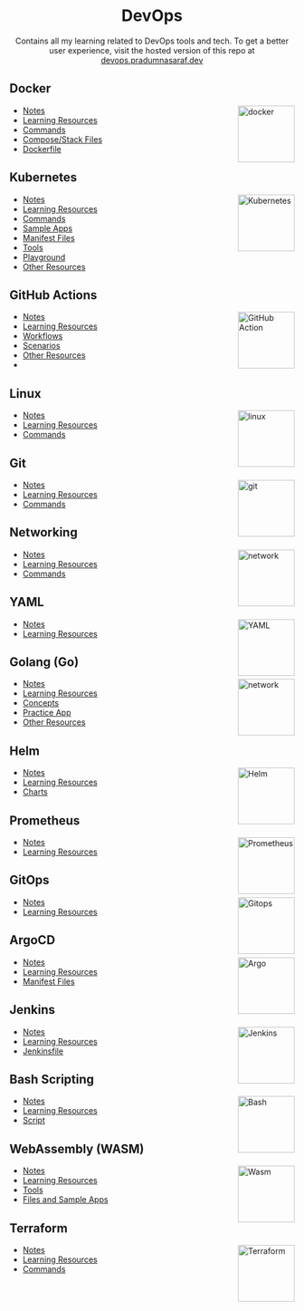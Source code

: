 <h1 align="center"> DevOps </h1>

<p align="center"> Contains all my learning related to DevOps tools and tech. To get a better user experience, visit the hosted version of this repo at <a href="https://devops.pradumnasaraf.dev">devops.pradumnasaraf.dev</a> </p>

## Docker

<img align="right" src="https://user-images.githubusercontent.com/51878265/200594916-47ba8a4c-fb94-4953-b179-dfb542df9499.png" height="100" alt="docker"> 

- [Notes](docs/docker/introduction.md)
- [Learning Resources](docs/docker/learning-resources.md)
- [Commands](docs/docker/commands.md)
- [Compose/Stack Files](https://github.com/Pradumnasaraf/DevOps/tree/main/docs/docker/docker-compose)
- [Dockerfile](https://github.com/Pradumnasaraf/DevOps/tree/main/docs/docker/dockerfiles)

## Kubernetes

<img align="right" src="https://user-images.githubusercontent.com/51878265/200594367-f416d081-af8f-4f48-8008-998d005b317f.png" height="100" alt="Kubernetes"> 

- [Notes](docs/kubernetes/introduction.md)
- [Learning Resources](docs/kubernetes/learning-resources.md)
- [Commands](docs/kubernetes/commands.md)
- [Sample Apps](https://github.com/Pradumnasaraf/DevOps/tree/main/docs/kubernetes/apps)
- [Manifest Files](https://github.com/Pradumnasaraf/DevOps/tree/main/docs/kubernetes/k8s-resources-type)
- [Tools](docs/kubernetes/tools.md)
- [Playground](docs/kubernetes/playground.md)
- [Other Resources](docs/kubernetes/other-resources.md)

## GitHub Actions

<img align="right" src="https://user-images.githubusercontent.com/51878265/211621722-c2ddc389-6e4e-4769-9dac-f18f8e71fed3.png" height="100" alt="GitHub Action"> 

- [Notes](docs/github-actions/introduction.md)
- [Learning Resources](docs/github-actions/learning-resources.md)
- [Workflows](https://github.com/Pradumnasaraf/DevOps/tree/main/docs/github-actions/Workflows)
- [Scenarios](docs/github-actions/scenarios.md)
- [Other Resources](docs/github-actions/other-resources.md)
- 
## Linux

<img align="right" src="https://user-images.githubusercontent.com/51878265/209197882-51406a8f-04ff-4c53-a362-ac32ae8566ad.png" height="100" alt="linux"> 

- [Notes](docs/linux/introduction.md)
- [Learning Resources](docs/linux/learning-resources.md)
- [Commands](docs/linux/commands.md)


## Git 

<img align="right" src="https://user-images.githubusercontent.com/51878265/202784470-2c813581-7160-4aaf-b96c-35187795d05b.png" height="100" alt="git"> 

- [Notes](docs/git/introduction.md)
- [Learning Resources](docs/git/learning-resources.md)
- [Commands](docs/git/commands.md)

## Networking

<img align="right" src="https://user-images.githubusercontent.com/51878265/204347251-efd0e271-5d3c-4008-bdab-6f6ce5b2195f.png" height="100" alt="network"> 

- [Notes](docs/networking/introduction.md)
- [Learning Resources](docs/networking/learning-resources.md)
- [Commands](docs/networking/commands.md)

## YAML

<img align="right" src="https://user-images.githubusercontent.com/51878265/202765143-55758916-b631-4c18-aaad-718b42507d67.png" height="100" alt="YAML"> 

- [Notes](docs/yaml/introduction.md)
- [Learning Resources](docs/yaml/learning-resources.md)

## Golang (Go)

<img align="right" src="https://user-images.githubusercontent.com/51878265/213385507-52f03107-388c-4992-9b5e-c89de6906e37.png" height="100" alt="network"> 

- [Notes](docs/go/introduction.md)
- [Learning Resources](docs/go/learning-resources.md)
- [Concepts](https://github.com/Pradumnasaraf/DevOps/tree/main/docs/golang/concepts)
- [Practice App](https://github.com/Pradumnasaraf/DevOps/tree/main/docs/golang/apps)
- [Other Resources](docs/go/other-resources.md)

## Helm

<img align="right" src="https://user-images.githubusercontent.com/51878265/202859249-b90ac510-d8e8-408d-9c07-0d2bd8e1b092.png" height="100" alt="Helm"> 

- [Notes](docs/helm/introduction.md)
- [Learning Resources](docs/helm/learning-resources.md)
- [Charts](https://github.com/Pradumnasaraf/DevOps/tree/main/docs/helm/charts)

## Prometheus

<img align="right" src="https://user-images.githubusercontent.com/51878265/202859485-eba6809e-1cb8-4bbc-ab22-efa3c91d6463.png" height="100" alt="Prometheus"> 

- [Notes](docs/prometheus/introduction.md)
- [Learning Resources](docs/prometheus/learning-resources.md)

## GitOps

<img align="right" src="https://user-images.githubusercontent.com/51878265/206730962-b20f94c1-17af-48b2-b62c-b6c02dbeeb77.png" height="100" alt="Gitops"> 

- [Notes](docs/gitops/introduction.md)
- [Learning Resources](docs/gitops/learning-resources.md)

## ArgoCD

<img align="right" src="https://user-images.githubusercontent.com/51878265/205495495-b3f0b395-3ce3-42d8-9274-220ff10334f6.png" height="100" alt="Argo"> 

- [Notes](docs/argocd/introduction.md)
- [Learning Resources](docs/argocd/learning-resources.md)
- [Manifest Files](https://github.com/Pradumnasaraf/DevOps/tree/main/docs/argocd/manifests)

## Jenkins 

<img align="right" src="https://user-images.githubusercontent.com/51878265/209197795-570330e6-fbee-4bf3-a42e-b8609e3afc46.png" height="100" alt="Jenkins"> 

- [Notes](docs/jenkins/introduction.md)
- [Learning Resources](docs/jenkins/learning-resources.md)
- [Jenkinsfile](https://github.com/Pradumnasaraf/DevOps/tree/main/docs/jenkins/jenkinsfiles)

## Bash Scripting 

<img align="right" src="https://user-images.githubusercontent.com/51878265/200594989-b1406680-ed41-478a-84d5-7c35b287e112.png" height="100" alt="Bash"> 

- [Notes](docs/bash-scripting/introduction.md)
- [Learning Resources](docs/bash-scripting/learning-resources.md)
- [Script](https://github.com/Pradumnasaraf/DevOps/tree/main/docs/bash-scripting/scripts)

## WebAssembly (WASM)

<img align="right" src="https://github.com/user-attachments/assets/0687a31f-fa90-4aeb-b3f2-b841d8758f77" height="100" alt="Wasm">

- [Notes](docs/webassembly/introduction.md)
- [Learning Resources](docs/webassembly/learning-resources.md)
- [Tools](docs/webassembly/tools.md)
- [Files and Sample Apps](https://github.com/Pradumnasaraf/DevOps/tree/main/docs/webassembly/files)

## Terraform

<img align="right" src="https://github.com/user-attachments/assets/b81903bd-4377-4517-a1fd-8e6c99bdfa9a" height="100" alt="Terraform">

- [Notes](docs/terraform/introduction.md)
- [Learning Resources](docs/terraform/learning-resources.md)
- [Commands](docs/terraform/commands.md)